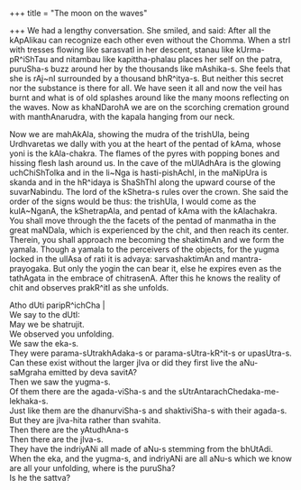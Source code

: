 +++
title = "The moon on the waves"

+++
We had a lengthy conversation. She smiled, and said: After all the
kApAlikau can recognize each other even without the Chomma. When a strI
with tresses flowing like sarasvatI in her descent, stanau like
kUrma-pR^iShTau and nitambau like kapittha-phalau places her self on the
patra, puruSha-s buzz around her by the thousands like mAshika-s. She
feels that she is rAj\~nI surrounded by a thousand bhR^itya-s. But
neither this secret nor the substance is there for all. We have seen it
all and now the veil has burnt and what is of old splashes around like
the many moons reflecting on the waves. Now as khaNDarohA we are on the
scorching cremation ground with manthAnarudra, with the kapala hanging
from our neck.

Now we are mahAkAla, showing the mudra of the trishUla, being
Urdhvaretas we dally with you at the heart of the pentad of kAma, whose
yoni is the kAla-chakra. The flames of the pyres with popping bones and
hissing flesh lash around us. In the cave of the mUlAdhAra is the
glowing uchChiShTolka and in the li\~Nga is hasti-pishAchI, in the
maNipUra is skanda and in the hR^idaya is ShaShThI along the upward
course of the suvarNabindu. The lord of the kShetra-s rules over the
crown. She said the order of the signs would be thus: the trishUla, I
would come as the kulA\~NganA, the kShetrapAla, and pentad of kAma with
the kAlachakra. You shall move through the the facets of the pentad of
manmatha in the great maNDala, which is experienced by the chit, and
then reach its center. Therein, you shall approach me becoming the
shaktimAn and we form the yamala. Though a yamala to the perceivers of
the objects, for the yugma locked in the ullAsa of rati it is advaya:
sarvashaktimAn and mantra-prayogaka. But only the yogin the can bear it,
else he expires even as the tathAgata in the embrace of chitrasenA.
After this he knows the reality of chit and observes prakR^itI as she
unfolds.

Atho dUti paripR^ichCha |  
We say to the dUtI:  
May we be shatrujit.  
We observed you unfolding.  
We saw the eka-s.  
They were parama-sUtrakhAdaka-s or parama-sUtra-kR^it-s or upasUtra-s.  
Can these exist without the larger jIva or did they first live the
aNu-saMgraha emitted by deva savitA?  
Then we saw the yugma-s.  
Of them there are the agada-viSha-s and the
sUtrAntarachChedaka-me-lekhaka-s.  
Just like them are the dhanurviSha-s and shaktiviSha-s with their
agada-s.  
But they are jIva-hita rather than svahita.  
Then there are the yAtudhAna-s  
Then there are the jIva-s.  
They have the indriyANi all made of aNu-s stemming from the bhUtAdi.  
When the eka, and the yugma-s, and indriyANi are all aNu-s which we know
are all your unfolding, where is the puruSha?  
Is he the sattva?
